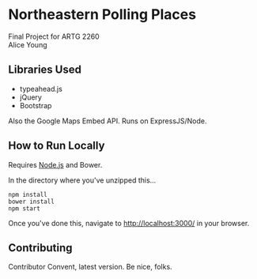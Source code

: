 Northeastern Polling Places
===========================
Final Project for ARTG 2260  
Alice Young

## Libraries Used
* typeahead.js
* jQuery
* Bootstrap

Also the Google Maps Embed API. Runs on ExpressJS/Node.

## How to Run Locally

Requires [Node.js](https://nodejs.org/) and Bower.

In the directory where you've unzipped this...

```
npm install
bower install
npm start
```

Once you've done this, navigate to
[http://localhost:3000/](http://localhost:3000/) in your browser.

## Contributing
Contributor Convent, latest version. Be nice, folks.
